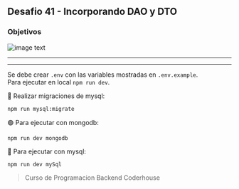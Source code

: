 ## Desafio 41 - Incorporando DAO y DTO

### Objetivos

![image text](https://raw.githubusercontent.com/AlejandroD-A/Coderhouse-desafios/main/desafio-41/consigna-41.PNG)

---

---

Se debe crear `.env` con las variables mostradas en `.env.example`.  
Para ejecutar en local `npm run dev`.

:seedling: Realizar migraciones de mysql:

```
npm run mysql:migrate
```

:green_circle: Para ejecutar con mongodb:

```
npm run dev mongodb
```

:large_blue_circle: Para ejecutar con mysql:

```
npm run dev mySql
```

> Curso de Programacion Backend Coderhouse
